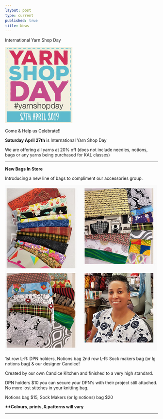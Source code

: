 ```yaml
---
layout: post
type: current
published: true
title: News
---
```

International Yarn Shop Day

<img src="/img/yarnday2019.png" />

Come & Help us Celebrate!!

<strong>Saturday April 27th</strong> is International Yarn Shop Day
 
We are offering all yarns at 20% off
(does not include needles, notions, bags or any yarns being purchased for KAL classes)
<hr />
<strong>New Bags In Store</strong>

Introducing a new line of bags to compliment our accessories group.

<img src="/img/febwhatsnew.jpg" />

1st row L-R: DPN holders, Notions bag
2nd row L-R: Sock makers bag (or lg notions bag) & our designer Candice!

Created by our own Candice Kitchen and finished to a very high standard. 

DPN holders $10
you can secure your DPN's with their project still attached. No more lost stitches in your knitting bag.

Notions bag $15, Sock Makers (or lg notions) bag $20

<strong>**Colours, prints, & patterns will vary</strong>

<hr />

